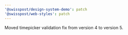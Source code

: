 ```yaml
---
'@swisspost/design-system-demo': patch
'@swisspost/web-styles': patch
---
```


Moved timepicker validation fix from version 4 to version 5.
